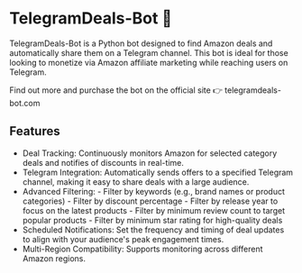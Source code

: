 # TelegramDeals-Bot 🛒
TelegramDeals-Bot is a Python bot designed to find Amazon deals and automatically share them on a Telegram channel. This bot is ideal for those looking to monetize via Amazon affiliate marketing while reaching users on Telegram.

Find out more and purchase the bot on the official site 👉 telegramdeals-bot.com

## Features
  - Deal Tracking: Continuously monitors Amazon for selected category deals and notifies of discounts in real-time.
  - Telegram Integration: Automatically sends offers to a specified Telegram channel, making it easy to share deals with a large audience.
  - Advanced Filtering:
        - Filter by keywords (e.g., brand names or product categories)
        - Filter by discount percentage
        - Filter by release year to focus on the latest products
        - Filter by minimum review count to target popular products
        - Filter by minimum star rating for high-quality deals
  - Scheduled Notifications: Set the frequency and timing of deal updates to align with your audience's peak engagement times.
  - Multi-Region Compatibility: Supports monitoring across different Amazon regions.
